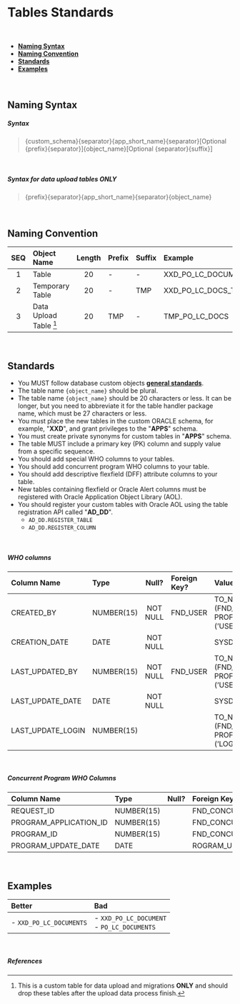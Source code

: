 # Tables Standards

<br>

- <a href="#naming-syntax">**Naming Syntax**</a>
- <a href="#naming-convention">**Naming Convention**</a>
- <a href="#standards">**Standards**</a>
- <a href="#examples">**Examples**</a>

<br>

## Naming Syntax

##### Syntax 

> {custom_schema}{separator}{app_short_name}{separator}[Optional {prefix}{separator}]{object_name}[Optional {separator}{suffix}]

<br>

##### Syntax for data upload tables ONLY

> {prefix}{separator}{app_short_name}{separator}{object_name}

<br>

## Naming Convention

 | SEQ  | Object Name            | Length | Prefix | Suffix | Example |
 | :-:  | :----                  | :-:    | :---   | :---   | :----   |
 | 1    | Table                  | 20     |  -     | -      | XXD_PO_LC_DOCUMENTS |
 | 2    | Temporary Table        | 20     |  -     | TMP    | XXD_PO_LC_DOCS_TMP |
 | 3    | Data Upload Table [^1] | 20     | TMP    | -      | TMP_PO_LC_DOCS | 
 
<br>

## Standards

- You MUST follow database custom objects <a href="https://github.com/demasy/Oracle-EBS-Development-Guidelines/tree/main/database-standards-guidelines">**general standards**</a>.
- The table name `{object_name}` should be plural.
- The table name `{object_name}` should be 20 characters or less. It can be longer, but you need to abbreviate it for the table handler package name, which must be 27 characters or less.
- You must place the new tables in the custom ORACLE schema, for example, "**XXD**", and grant privileges to the "**APPS**" schema.
- You must create private synonyms for custom tables in "**APPS**" schema.
- The table MUST include a primary key (PK) column and supply value from a specific sequence.
- You should add special WHO columns to your tables.
- You should add concurrent program WHO columns to your table.
- You should add descriptive flexfield (DFF) attribute columns to your table.
- New tables containing flexfield or Oracle Alert columns must be registered with Oracle Application Object Library (AOL).
- You should register your custom tables with Oracle AOL using the table registration API called "**AD_DD**".
  - `AD_DD.REGISTER_TABLE`
  - `AD_DD.REGISTER_COLUMN`

<br>

##### WHO columns

 | Column Name       | Type       | Null?    | Foreign Key? | Value | 
 | :--               | :----      | :-:      | :--          | :---   | 
 | CREATED_BY        | NUMBER(15) | NOT NULL | FND_USER     | TO_NUMBER (FND_ PROFILE.VALUE (’USER_ID’)) |
 | CREATION_DATE     | DATE       | NOT NULL |              | SYSDATE |
 | LAST_UPDATED_BY   | NUMBER(15) | NOT NULL | FND_USER     | TO_NUMBER (FND_ PROFILE.VALUE (’USER_ID’)) | 
 | LAST_UPDATE_DATE  | DATE       | NOT NULL |              | SYSDATE |
 | LAST_UPDATE_LOGIN | NUMBER(15) |          |              | TO_NUMBER (FND_ PROFILE.VALUE (’LOGIN_ ID’)) |
 
<br>

##### Concurrent Program WHO Columns

 | Column Name             | Type       | Null? | Foreign Key to Table?   |  
 | :--                     | :----      | :-:   | :--                     | 
 | REQUEST_ID              | NUMBER(15) |       | FND_CONCURRENT_REQUESTS | 
 | PROGRAM_APPLICATION_ID  | NUMBER(15) |       | FND_CONCURRENT_PROGRAMS | 
 | PROGRAM_ID              | NUMBER(15) |       | FND_CONCURRENT_PROGRAMS | 
 | PROGRAM_UPDATE_DATE     | DATE       |       | ROGRAM_UPDATE_DATE      | 
 
<br>

## Examples

 | Better   | Bad        |
 | :---  | :---        |
 | - `XXD_PO_LC_DOCUMENTS` | - `XXD_PO_LC_DOCUMENT` <br> - `PO_LC_DOCUMENTS`       |

<br>

##### References
[^1]: This is a custom table for data upload and migrations **ONLY** and should drop these tables after the upload data process finish.

